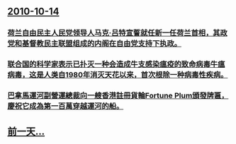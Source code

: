 ## [2010-10-14](/zh/news/2010/10/14/index.md)

### [ 荷兰自由民主人民党领导人马克·吕特宣誓就任新一任荷兰首相，其政党和基督教民主联盟组成的内阁在自由党支持下执政。](/zh/news/2010/10/14/荷兰自由民主人民党领导人马克-吕特宣誓就任新一任荷兰首相-其政党和基督教民主联盟组成的内阁在自由党支持下执政.md)
### [ 联合国的科学家表示已扑灭一种会造成牛支感染瘟疫的致命病毒牛瘟病毒，这是人类自1980年消灭天花以来，首次根除一种病毒性疾病。](/zh/news/2010/10/14/联合国的科学家表示已扑灭一种会造成牛支感染瘟疫的致命病毒牛瘟病毒-这是人类自1980年消灭天花以来-首次根除一种病毒性.md)
### [ 巴拿馬運河副營運總裁向一艘香港註冊貨輪Fortune Plum頒發牌匾，慶祝它成為第一百萬穿越運河的船。](/zh/news/2010/10/14/巴拿馬運河副營運總裁向一艘香港註冊貨輪Fortune-Plum頒發牌匾-慶祝它成為第一百萬穿越運河的船.md)
## [前一天...](/zh/news/2010/10/13/index.md)


